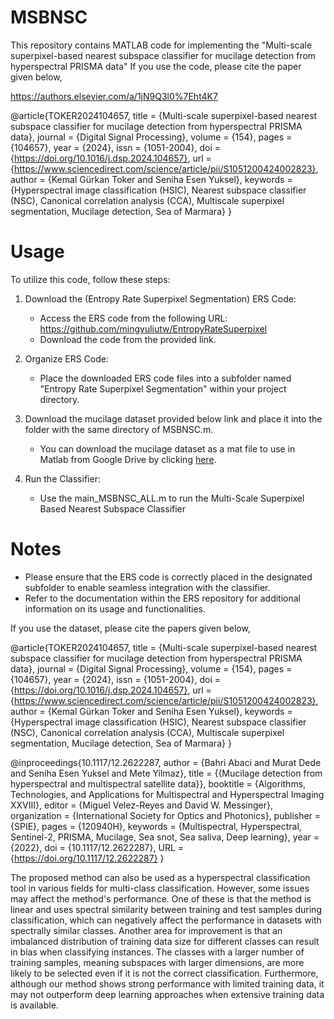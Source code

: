 # MSBNSC
This repository contains MATLAB code for implementing the "Multi-scale superpixel-based nearest subspace classifier for mucilage detection from hyperspectral PRISMA data" 
If you use the code, please cite the paper given below,

https://authors.elsevier.com/a/1jN9Q3l0%7Eht4K7

@article{TOKER2024104657,
title = {Multi-scale superpixel-based nearest subspace classifier for mucilage detection from hyperspectral PRISMA data},
journal = {Digital Signal Processing},
volume = {154},
pages = {104657},
year = {2024},
issn = {1051-2004},
doi = {https://doi.org/10.1016/j.dsp.2024.104657},
url = {https://www.sciencedirect.com/science/article/pii/S1051200424002823},
author = {Kemal Gürkan Toker and Seniha Esen Yuksel},
keywords = {Hyperspectral image classification (HSIC), Nearest subspace classifier (NSC), Canonical correlation analysis (CCA), Multiscale superpixel segmentation, Mucilage detection, Sea of Marmara}
}

# Usage
To utilize this code, follow these steps:

1. Download the (Entropy Rate Superpixel Segmentation) ERS Code:
    * Access the ERS code from the following URL:
https://github.com/mingyuliutw/EntropyRateSuperpixel
    * Download the code from the provided link.

2. Organize ERS Code:
    * Place the downloaded ERS code files into a subfolder named "Entropy Rate Superpixel Segmentation" within your project directory.
  
3. Download the mucilage dataset provided below link and place it into the folder with the same directory of MSBNSC.m.
   
    * You can download the mucilage dataset as a mat file to use in Matlab from Google Drive by clicking [here](https://drive.google.com/file/d/1Is062SwtxdFiwFcy_47Qx6lxthIPuicw/view?usp=drive_link).

5. Run the Classifier: 
    * Use the main_MSBNSC_ALL.m to run the Multi-Scale Superpixel Based Nearest Subspace Classifier
  
# Notes
* Please ensure that the ERS code is correctly placed in the designated subfolder to enable seamless integration with the classifier.
* Refer to the documentation within the ERS repository for additional information on its usage and functionalities.

If you use the dataset, please cite the papers given below,

@article{TOKER2024104657,
title = {Multi-scale superpixel-based nearest subspace classifier for mucilage detection from hyperspectral PRISMA data},
journal = {Digital Signal Processing},
volume = {154},
pages = {104657},
year = {2024},
issn = {1051-2004},
doi = {https://doi.org/10.1016/j.dsp.2024.104657},
url = {https://www.sciencedirect.com/science/article/pii/S1051200424002823},
author = {Kemal Gürkan Toker and Seniha Esen Yuksel},
keywords = {Hyperspectral image classification (HSIC), Nearest subspace classifier (NSC), Canonical correlation analysis (CCA), Multiscale superpixel segmentation, Mucilage detection, Sea of Marmara}
}

@inproceedings{10.1117/12.2622287,
author = {Bahri Abaci and Murat Dede and Seniha Esen Yuksel and Mete Yilmaz},
title = {{Mucilage detection from hyperspectral and multispectral satellite data}},
booktitle = {Algorithms, Technologies, and Applications for Multispectral and Hyperspectral Imaging XXVIII},
editor = {Miguel Velez-Reyes and David W. Messinger},
organization = {International Society for Optics and Photonics},
publisher = {SPIE},
pages = {120940H},
keywords = {Multispectral, Hyperspectral, Sentinel-2, PRISMA, Mucilage, Sea snot, Sea saliva, Deep learning},
year = {2022},
doi = {10.1117/12.2622287},
URL = {https://doi.org/10.1117/12.2622287}
}

The proposed method can also be used as a hyperspectral classification tool in various fields for multi-class classification. However, some issues may affect the method's performance. One of these is that the method is linear and uses spectral similarity between training and test samples during classification, which can negatively affect the performance in datasets with spectrally similar classes. Another area for improvement is that an imbalanced distribution of training data size for different classes can result in bias when classifying instances. The classes with a larger number of training samples, meaning subspaces with larger dimensions, are more likely to be selected even if it is not the correct classification. Furthermore, although our method shows strong performance with limited training data, it may not outperform deep learning approaches when extensive training data is available. 


